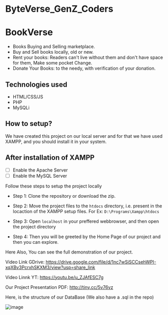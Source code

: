 # ByteVerse_GenZ_Coders


# BookVerse 
* Books Buying and Selling marketplace.
* Buy and Sell books locally, old or new.
* Rent your books:  Readers can't live without them and don't have space for them, Make some pocket Change.
* Donate Your Books: to the needy, with verification of your donation.

## Technologies used
* HTML/CSS/JS 
* PHP
* MySQLi

## How to setup?
We have created this project on our local server and for that we have used XAMPP, and you should install it in your system.

## After installation of XAMPP
- [ ] Enable the Apache Server
- [ ] Enable the MySQL Server

 Follow these steps to setup the project locally 
* Step 1: Clone the repository or download the zip.

* Step 2: Move the project files to the `htdocs` directory, i.e. present in the locaction of the XAMPP setup files.
   For Ex: `D:\Programs\Xampp\htdocs`

 * Step 3: Open `localhost` in your preffered webbrowser, and then open the project directory

 * Step 4: Then you will be greeted by the Home Page of our project and then you can explore.

Here Also, You can see the full demonstration of our project.

Video Link GDrive: https://drive.google.com/file/d/1nc7wSiSCCsehWPI-xqXBv3PcrxhSKXM3/view?usp=share_link

Video Linnk YT: https://youtu.be/u_ZJAfESC7g


Our Project Presentation PDF: http://tiny.cc/5v76vz


Here, is the structure of our DataBase (We also have a .sql in the repo)


![image](https://user-images.githubusercontent.com/130580861/232316302-15288063-ec01-4d9f-aca6-b27c9665f5a9.png)



